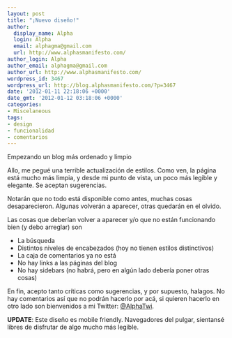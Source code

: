 ```yaml
---
layout: post
title: "¡Nuevo diseño!"
author:
  display_name: Alpha
  login: Alpha
  email: alphagma@gmail.com
  url: http://www.alphasmanifesto.com/
author_login: Alpha
author_email: alphagma@gmail.com
author_url: http://www.alphasmanifesto.com/
wordpress_id: 3467
wordpress_url: http://blog.alphasmanifesto.com/?p=3467
date: '2012-01-11 22:18:06 +0000'
date_gmt: '2012-01-12 03:18:06 +0000'
categories:
- Miscelaneous
tags:
- design
- funcionalidad
- comentarios
---
```


Empezando un blog más ordenado y limpio


Allo, me pegué una terrible actualización de estilos. Como ven, la página está mucho más limpia, y desde mi punto de vista, un poco más legible y elegante. Se aceptan sugerencias.

Notarán que no todo está disponible como antes, muchas cosas desaparecieron. Algunas volverán a aparecer, otras quedarán en el olvido.

Las cosas que deberían volver a aparecer y/o que no están funcionando bien (y debo arreglar) son

- La búsqueda
- Distintos niveles de encabezados (hoy no tienen estilos distinctivos)
- La caja de comentarios ya no está
- No hay links a las páginas del blog
- No hay sidebars (no habrá, pero en algún lado debería poner otras cosas)

En fin, acepto tanto críticas como sugerencias, y por supuesto, halagos. No hay comentarios así que no podrán hacerlo por acá, si quieren hacerlo en otro lado son bienvenidos a mi Twitter: [@AlphaTwi](https://twitter.com/#!/AlphaTwi).

**UPDATE**: Este diseño es mobile friendly. Navegadores del pulgar, sientansé libres de disfrutar de algo mucho más legible.
